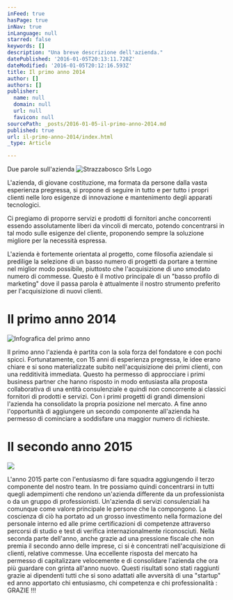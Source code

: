 ```yaml
---
inFeed: true
hasPage: true
inNav: true
inLanguage: null
starred: false
keywords: []
description: "Una breve descrizione dell'azienda."
datePublished: '2016-01-05T20:13:11.728Z'
dateModified: '2016-01-05T20:12:16.593Z'
title: Il primo anno 2014
author: []
authors: []
publisher:
  name: null
  domain: null
  url: null
  favicon: null
sourcePath: _posts/2016-01-05-il-primo-anno-2014.md
published: true
url: il-primo-anno-2014/index.html
_type: Article

---
```

Due parole sull'azienda
![Strazzabosco Srls Logo](https://the-grid-user-content.s3-us-west-2.amazonaws.com/0b742440-225c-47fb-9186-d4cabfc9a264.png)

L'azienda, di giovane costituzione, ma formata da persone dalla vasta esperienza pregressa, si propone di seguire in tutto e per tutto i propri clienti nelle loro esigenze di innovazione e mantenimento degli apparati tecnologici. 

Ci pregiamo di proporre servizi e prodotti di fornitori anche concorrenti essendo assolutamente liberi da vincoli di mercato, potendo concentrarsi in tal modo sulle esigenze del cliente, proponendo sempre la soluzione migliore per la necessità espressa.

L'azienda è fortemente orientata al progetto, come filosofia aziendale si predilige la selezione di un basso numero di progetti da portare a termine nel miglior modo possibile, piuttosto che l'acquisizione di uno smodato numero di commesse. Questo è il motivo principale di un "basso profilo di marketing" dove il passa parola è attualmente il nostro strumento preferito per l'acquisizione di nuovi clienti.

# **Il primo anno 2014**
![Infografica del primo anno](https://the-grid-user-content.s3-us-west-2.amazonaws.com/ba08e27d-b924-48f1-86a4-4687b553c74b.jpg)

Il primo anno l'azienda è partita con la sola forza del fondatore e con pochi spicci. Fortunatamente, con 15 anni di esperienza pregressa, le idee erano chiare e si sono materializzate subito nell'acquisizione dei primi clienti, con una redditività immediata. Questo ha permesso di approcciare i primi business partner che hanno risposto in modo entusiasta alla proposta collaborativa di una entità consulenziale e quindi non concorrente ai classici fornitori di prodotti e servizi. Con i primi progetti di grandi dimensioni l'azienda ha consolidato la propria posizione nel mercato. A fine anno l'opportunità di aggiungere un secondo componente all'azienda ha permesso di cominciare a soddisfare una maggior numero di richieste.

# **Il secondo anno 2015**
![](https://the-grid-user-content.s3-us-west-2.amazonaws.com/3514d30c-6155-4ee9-ba2a-ce051d79a9fb.jpg)

L'anno 2015 parte con l'entusiasmo di fare squadra aggiungendo il terzo componente del nostro team. In tre possiamo quindi concentrarsi in tutti quegli adempimenti che rendono un'azienda differente da un professionista o da un gruppo di professionisti. Un'azienda di servizi consulenziali ha comunque come valore principale le persone che la compongono. La coscienza di ciò ha portato ad un grosso investimento nella formazione del personale interno ed alle prime certificazioni di competenze attraverso percorsi di studio e test di verifica internazionalmente riconosciuti. Nella seconda parte dell'anno, anche grazie ad una pressione fiscale che non premia il secondo anno delle imprese, ci si è concentrati nell'acquisizione di clienti, relative commesse. Una eccellente risposta del mercato ha permesso di capitalizzare velocemente e di consolidare l'azienda che ora più guardare con grinta all'anno nuovo. Questi risultati sono stati raggiunti grazie ai dipendenti tutti che si sono adattati alle avversità di una "startup" ed anno apportato chi entusiasmo, chi competenza e chi professionalità : GRAZIE !!!